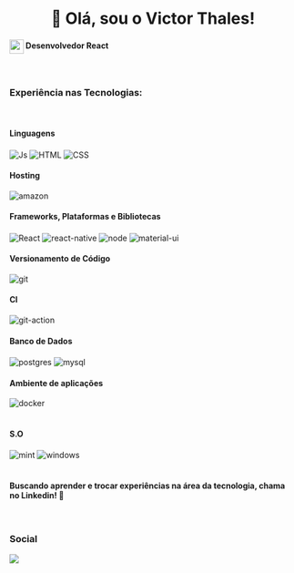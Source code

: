 <h1 align='center'>
👋 Olá, sou o Victor Thales! 
</h1>
<h4><img align="center" height="25" alt="computer" src="https://user-images.githubusercontent.com/42248030/131770621-3568226d-f3df-4e01-ba90-7a9a78c8d4b0.png">  
	Desenvolvedor React
</h4>

<div style="display: inline_block"><br>
  <h3> Experiência nas Tecnologias: </h3><br>
  <h4>Linguagens</h4>
  <img align="center" alt="Js" src="https://img.shields.io/badge/JavaScript-F7DF1E?style=for-the-badge&logo=javascript&logoColor=black">
  <img align="center" alt="HTML" src="https://img.shields.io/badge/HTML5-E34F26?style=for-the-badge&logo=html5&logoColor=white">
  <img align="center" alt="CSS"  src="https://img.shields.io/badge/CSS3-1572B6?style=for-the-badge&logo=css3&logoColor=white">
 
  <h4>Hosting</h4>
  <img align="center" alt="amazon" src="https://img.shields.io/badge/AWS-%23FF9900.svg?style=for-the-badge&logo=amazon-aws&logoColor=white">
  
  <h4>Frameworks, Plataformas e Bibliotecas</h4>
   <img align="center" alt="React" src="https://img.shields.io/badge/React-20232A?style=for-the-badge&logo=react&logoColor=61DAFB">
  <img align="center" alt="react-native"  src="https://img.shields.io/badge/React_Native-20232A?style=for-the-badge&logo=react&logoColor=61DAFB">
  <img align="center" alt="node" src="https://img.shields.io/badge/Node.js-43853D?style=for-the-badge&logo=node.js&logoColor=white">
  <img align="center" alt="material-ui"  src="https://img.shields.io/badge/materialui-%230081CB.svg?style=for-the-badge&logo=material-ui&logoColor=white">
 
  <h4>Versionamento de Código</h4>
  <img align="center" alt="git" src="https://img.shields.io/badge/git-%23F05033.svg?style=for-the-badge&logo=git&logoColor=white">
 
  <h4>CI</h4>
   <img align="center" alt="git-action" src="https://img.shields.io/badge/githubactions-%232671E5.svg?style=for-the-badge&logo=githubactions&logoColor=white">
  
  <h4>Banco de Dados</h4>
  <img align="center" alt="postgres" src="https://img.shields.io/badge/postgres-%23316192.svg?style=for-the-badge&logo=postgresql&logoColor=white">
  <img align="center" alt="mysql" src="https://img.shields.io/badge/mysql-%2300f.svg?style=for-the-badge&logo=mysql&logoColor=white">
  
  <h4>Ambiente de aplicações</h4>
   <img align="center" alt="docker" src="https://img.shields.io/badge/docker-%230db7ed.svg?style=for-the-badge&logo=docker&logoColor=white">
</div>
</br>

<h4> S.O </h4>
	<img align="center" alt="mint" src="https://img.shields.io/badge/Linux_Mint-87CF3E?style=for-the-badge&logo=linux-mint&logoColor=white">
  <img align="center" alt="windows" src="https://img.shields.io/badge/Windows-0078D6?style=for-the-badge&logo=windows&logoColor=white">
<br>
<br>
<h4>Buscando aprender e trocar experiências na área da tecnologia, chama no Linkedin! 🚀 </h4>
<br>
<h3> Social </h3>
 <a href="https://www.linkedin.com/in/victorthales/" target="_blank">
    <img src="https://img.shields.io/badge/LinkedIn-0077B5?style=for-the-badge&logo=linkedin&logoColor=white" href="https://www.linkedin.com/in/victorthales/"/> 
 </a>
